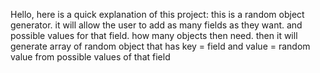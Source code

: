 Hello, here is a quick explanation of this project:
this is a random object generator.
it will allow the user to add as many fields as they want.
and possible values for that field.
how many objects then need.
then it will generate array of random object that has key = field and value = random value from possible values of that field
